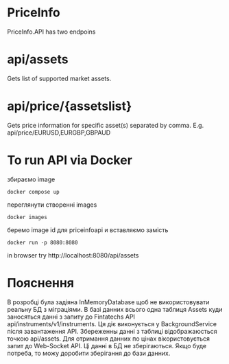 # PriceInfo

PriceInfo.API has two endpoins

# api/assets
Gets list of supported market assets.

# api/price/{assetslist}

Gets price information for specific asset(s) separated by comma. E.g. api/price/EURUSD,EURGBP,GBPAUD


# To run API via Docker

збираємо image

<code>docker compose up</code>

переглянути створенні images

<code>docker images</code>

беремо image id для priceinfoapi и вставляємо замість <image id>

<code>docker run -p 8080:8080 <image id></code>

in browser try http://localhost:8080/api/assets

# Пояснення
В розробці була задіяна InMemoryDatabase щоб не використовувати реальну БД з міграціями.
В базі данних всього одна таблиця Assets куди заносяться данні з запиту до Fintatechs API api/instruments/v1/instruments. Ця діє виконується у BackgroundService після завантаження API.
Збереженны данні з таблиці відображаюсться точкою api/assets.
Для отримання данних по цінах вікористовується запит до Web-Socket API. Ці данні в БД не зберігаються. Якщо буде потреба, то можу доробити зберігання до бази данних.
